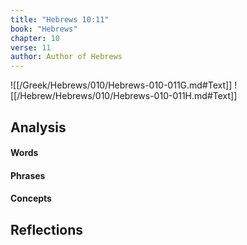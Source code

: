 ```yaml
---
title: "Hebrews 10:11"
book: "Hebrews"
chapter: 10
verse: 11
author: Author of Hebrews
---
```

![[/Greek/Hebrews/010/Hebrews-010-011G.md#Text]]
![[/Hebrew/Hebrews/010/Hebrews-010-011H.md#Text]]

## Analysis

#### Words

#### Phrases

#### Concepts

## Reflections
